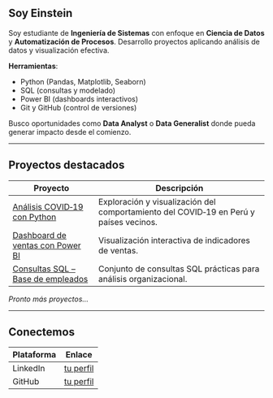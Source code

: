 ##  Soy Einstein

Soy estudiante de **Ingeniería de Sistemas** con enfoque en **Ciencia de Datos** y **Automatización de Procesos**. Desarrollo proyectos aplicando análisis de datos y visualización efectiva.

**Herramientas**:
- Python (Pandas, Matplotlib, Seaborn)  
- SQL (consultas y modelado)  
- Power BI (dashboards interactivos)  
- Git y GitHub (control de versiones)

Busco oportunidades como **Data Analyst** o **Data Generalist** donde pueda generar impacto desde el comienzo.

---

##  Proyectos destacados

| Proyecto | Descripción |
|----------|-------------|
| [Análisis COVID‑19 con Python](https://github.com/einstein-data/covid19-data-analysis) | Exploración y visualización del comportamiento del COVID‑19 en Perú y países vecinos. |
| [Dashboard de ventas con Power BI](https://github.com/einstein-data/Dashboard-Ventas-Power-BI) | Visualización interactiva de indicadores de ventas.|
| [Consultas SQL – Base de empleados](https://github.com/tu_usuario/consultas-sql-empleados) | Conjunto de consultas SQL prácticas para análisis organizacional.|

*Pronto más proyectos…*

---

##  Conectemos

| Plataforma | Enlace |
|------------|--------|
| LinkedIn   | [tu perfil](https://www.linkedin.com/in/einsteincarrerachavez) |
| GitHub     | [tu perfil](https://github.com/einstein-data) |

